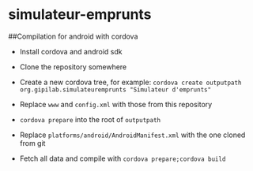 # simulateur-emprunts


##Compilation for android with cordova

- Install cordova and android sdk

- Clone the repository somewhere

- Create a new cordova tree, for example: `cordova create outputpath org.gipilab.simulateuremprunts "Simulateur d'emprunts"`

- Replace `www` and `config.xml` with those from this repository

- `cordova prepare` into the root of `outputpath`

- Replace `platforms/android/AndroidManifest.xml` with the one cloned from git

- Fetch all data and compile with `cordova prepare;cordova build`




